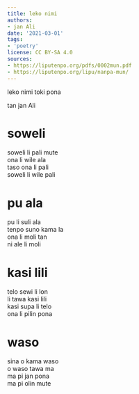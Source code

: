 ```yaml
---
title: leko nimi
authors:
- jan Ali
date: '2021-03-01'
tags:
- 'poetry'
license: CC BY-SA 4.0
sources:
- https://liputenpo.org/pdfs/0002mun.pdf
- https://liputenpo.org/lipu/nanpa-mun/
---
```


leko nimi toki pona

tan jan Ali

# soweli

soweli li pali mute  
ona li wile ala  
taso ona li pali  
soweli li wile pali

# pu ala

pu li suli ala  
tenpo suno kama la  
ona li moli tan  
ni ale li moli

# kasi lili

telo sewi li lon  
li tawa kasi lili  
kasi supa li telo  
ona li pilin pona

# waso

sina o kama waso  
o waso tawa ma  
ma pi jan pona  
ma pi olin mute